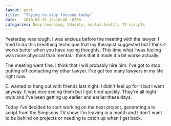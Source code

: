 ```yaml
---
layout: post
title:  "Trying to stay focused today"
date:   2018-08-15 12:16:40 -0700
categories: Deep Learning, Udacity, mental health, TV scripts
---
```

Yesterday was tough. I was anxious before the meeting with the lawyer. I tried to do this breathing technique that my therapist suggested but I think it works better when you have racing thoughts. This time what I was feeling was more physical than mental. I think that it made it a bit worse actually.

The meeting went fine. I think that I will probably hire him. I've got to stop putting off contacting my other lawyer. I've got too many lawyers in my life right now. 

E. wanted to hang out with friends last night. I didn't feel up for it but I went anyway. It was nice seeing them but I got tired quickly. They're all night owls and I've been getting up earlier and earlier these days.

Today I've decided to start working on the next project, generating a tv script from the Simpsons TV show. I'm leaving in a month and I don't want to be behind on projects or needing to catch up when I get back.